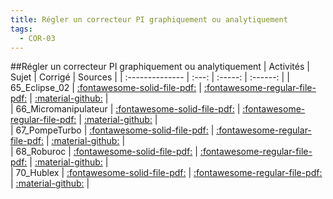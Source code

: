 ```yaml
---
title: Régler un correcteur PI graphiquement ou analytiquement 
tags:
  - COR-03
---
```

[comment]: <> (Généré automatiquement par make_all_activites.py, creation_fichiers_activites)

##Régler un correcteur PI graphiquement ou analytiquement 
| Activités | Sujet | Corrigé | Sources  | 
| :-------------- | :---: | :-----: | :------: | 
| 65_Eclipse_02 | [:fontawesome-solid-file-pdf:](https://xpessoles-cpge.fr/pdf/COR-03_65_Eclipse_02_Sujet.pdf) | [:fontawesome-regular-file-pdf:](https://xpessoles-cpge.fr/pdf/COR-03_65_Eclipse_02_Corrige.pdf) | [:material-github:](https://github.com/xpessoles/PSI_ExercicesCompetences/tree/main/_02) |  
| 66_Micromanipulateur | [:fontawesome-solid-file-pdf:](https://xpessoles-cpge.fr/pdf/COR-03_66_Micromanipulateur_Sujet.pdf) | [:fontawesome-regular-file-pdf:](https://xpessoles-cpge.fr/pdf/COR-03_66_Micromanipulateur_Corrige.pdf) | [:material-github:](https://github.com/xpessoles/PSI_ExercicesCompetences/tree/main/nipulateur) |  
| 67_PompeTurbo | [:fontawesome-solid-file-pdf:](https://xpessoles-cpge.fr/pdf/COR-03_67_PompeTurbo_Sujet.pdf) | [:fontawesome-regular-file-pdf:](https://xpessoles-cpge.fr/pdf/COR-03_67_PompeTurbo_Corrige.pdf) | [:material-github:](https://github.com/xpessoles/PSI_ExercicesCompetences/tree/main/rbo) |  
| 68_Roburoc | [:fontawesome-solid-file-pdf:](https://xpessoles-cpge.fr/pdf/COR-03_68_Roburoc_Sujet.pdf) | [:fontawesome-regular-file-pdf:](https://xpessoles-cpge.fr/pdf/COR-03_68_Roburoc_Corrige.pdf) | [:material-github:](https://github.com/xpessoles/PSI_ExercicesCompetences/tree/main/) |  
| 70_Hublex | [:fontawesome-solid-file-pdf:](https://xpessoles-cpge.fr/pdf/COR-03_70_Hublex_Sujet.pdf) | [:fontawesome-regular-file-pdf:](https://xpessoles-cpge.fr/pdf/COR-03_70_Hublex_Corrige.pdf) | [:material-github:](https://github.com/xpessoles/PSI_ExercicesCompetences/tree/main/) |  

